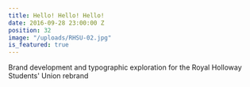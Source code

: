 ```yaml
---
title: Hello! Hello! Hello!
date: 2016-09-28 23:00:00 Z
position: 32
image: "/uploads/RHSU-02.jpg"
is_featured: true
---
```


Brand development and typographic exploration for the Royal Holloway Students' Union rebrand